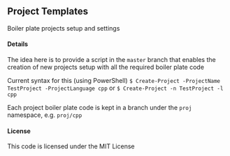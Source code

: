 ## Project Templates

Boiler plate projects setup and settings



#### Details

The idea here is to provide a script in the `master` branch that enables the creation of new projects setup with all the required boiler plate code

Current syntax for this (using PowerShell)
`$ Create-Project -ProjectName TestProject -ProjectLanguage cpp` 
or
`$ Create-Project -n TestProject -l cpp`

Each project boiler plate code is kept in a branch under the `proj` namespace, e.g. `proj/cpp`



#### License

This code is licensed under the MIT License
